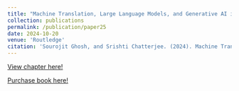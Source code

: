 ```yaml
---
title: "Machine Translation, Large Language Models, and Generative AI in the University Classroom: Toward a Pedagogy of Care"
collection: publications
permalink: /publication/paper25
date: 2024-10-20
venue: 'Routledge'
citation: 'Sourojit Ghosh, and Srishti Chatterjee. (2024). Machine Translation, Large Language Models, and Generative AI in the University Classroom: Toward a Pedagogy of Care. In E. Monzó-Nebot & V. Tasa-Fuster (Eds.), The Social Impact of Automating Translation, Routledge.' 
---
```


[View chapter here!](https://www.researchgate.net/publication/386360939_Machine_Translation_Large_Language_Models_and_Generative_AI_in_the_University_Classroom) 

[Purchase book here!](https://www.routledge.com/The-Social-Impact-of-Automating-Translation-An-Ethics-of-Care-Perspective-on-Machine-Translation/Monzo-Nebot-Tasa-Fuster/p/book/9781032736990)
